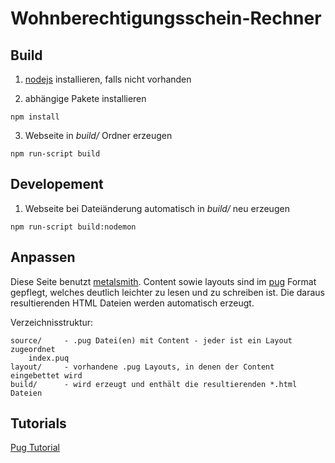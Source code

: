 # Wohnberechtigungsschein-Rechner

## Build
1. [nodejs](https://nodejs.org/en/download/) installieren, falls nicht vorhanden

2. abhängige Pakete installieren
```
npm install
```

3. Webseite in *build/* Ordner erzeugen
```
npm run-script build
```

## Developement
1. Webseite bei Dateiänderung automatisch in *build/* neu erzeugen
```
npm run-script build:nodemon
```

## Anpassen
Diese Seite benutzt [metalsmith](https://github.com/segmentio/metalsmith). Content sowie layouts sind im  [pug](https://pugjs.org) Format gepflegt, welches deutlich leichter zu lesen und zu schreiben ist. Die daraus resultierenden HTML Dateien werden automatisch erzeugt.

Verzeichnisstruktur:
```
source/     - .pug Datei(en) mit Content - jeder ist ein Layout zugeordnet
    index.puq
layout/     - vorhandene .pug Layouts, in denen der Content eingebettet wird
build/      - wird erzeugt und enthält die resultierenden *.html Dateien
```

## Tutorials
[Pug Tutorial](https://codeburst.io/getting-started-with-pug-template-engine-e49cfa291e33?gi=96cf541ceda3)
